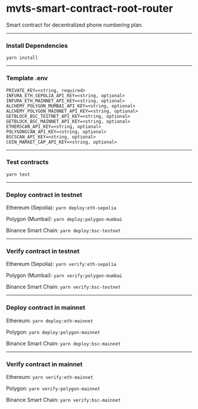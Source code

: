 # mvts-smart-contract-root-router

Smart contract for decentralized phone numbering plan.

***

### Install Dependencies

`yarn install`

***

### Template .env

```text
PRIVATE_KEY=<string, required>
INFURA_ETH_SEPOLIA_API_KEY=<string, optional>
INFURA_ETH_MAINNET_API_KEY=<string, optional>
ALCHEMY_POLYGON_MUMBAI_API_KEY=<string, optional>
ALCHEMY_POLYGON_MAINNET_API_KEY=<string, optional>
GETBLOCK_BSC_TESTNET_API_KEY=<string, optional>
GETBLOCK_BSC_MAINNET_API_KEY=<string, optional>
ETHERSCAN_API_KEY=<string, optional>
POLYGONSCAN_API_KEY=<string, optional>
BSCSCAN_API_KEY=<string, optional>
COIN_MARKET_CAP_API_KEY=<string, optional>
```

***

### Test contracts

`yarn test`

***

### Deploy contract in testnet

Ethereum (Sepolia): `yarn deploy:eth-sepolia`

Polygon (Mumbai): `yarn deploy:polygon-mumbai`

Binance Smart Chain: `yarn deploy:bsc-testnet`

***

### Verify contract in testnet

Ethereum (Sepolia): `yarn verify:eth-sepolia`

Polygon (Mumbai): `yarn verify:polygon-mumbai`

Binance Smart Chain: `yarn verify:bsc-testnet`

***

### Deploy contract in mainnet

Ethereum: `yarn deploy:eth-mainnet`

Polygon: `yarn deploy:polygon-mainnet`

Binance Smart Chain: `yarn deploy:bsc-mainnet`

***

### Verify contract in mainnet

Ethereum: `yarn verify:eth-mainnet`

Polygon: `yarn verify:polygon-mainnet`

Binance Smart Chain: `yarn verify:bsc-mainnet`
